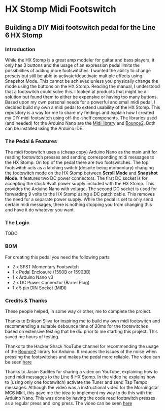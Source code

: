 # HX Stomp Midi Footswitch #

## Building a DIY Midi footswitch pedal for the Line 6 HX Stomp ##

### Introduction ###

While the HX Stomp is a great amp modeler for guitar and bass players, it only has 3 buttons and the usage of an expression pedal limits the possibilities of adding more footswitches. 
I wanted the ability to change presets but still be able to activate/deactivate multiple effects using Snapshot Mode. This cannot be achieved unless you physically change the mode using the buttons on the HX Stomp. Reading the manual, I understood that a footswitch could solve this. I looked at products that might be a solution but found them to either be expensive or having too many buttons. Based upon my own personal needs for a powerful and small midi pedal, I decided build my own a midi pedal to extend usability of the HX Stomp. This repository is a way for me to share my findings and explain how I created my DIY midi footswitch using off-the-shelf components. The libraries used (and needed) for the Arduino Nano are the [Midi library](https://github.com/FortySevenEffects/arduino_midi_library) and [Bounce2](https://github.com/thomasfredericks/Bounce2). Both can be installed using the Arduino IDE.

### The Pedal & Features ###

The midi footswitch uses a (cheap copy) Arduino Nano as the main unit for reading footswitch presses and sending corresponding midi messages to the HX Stomp. On top of the pedal there are two footswitches. The top footswitch acts as a latching switch (despite being momentary) changing the footswitch mode on the HX Stomp between **Scroll Mode** and **Snapshot Mode**.
It features two DC power connectors. The first DC socket is for accepting the stock 9volt power supply included with the HX Stomp. This provides the Arduino Nano with voltage. The second DC socket is used for forwarding 9 volts to the HX Stomp using a DC patch cable. This removes the need for a separate power supply.
While the pedal is set to only send certain midi messages, there is nothing stopping you from changing this and have it do whatever you want.

### The Logic ###

TODO



### BOM ###

For creating this pedal you need the following parts

* 2 x SPST Momentary Footswitch
* 1 x Pedal Enclosure (1590B or 1590BB)
* 1 x Arduino Nano v3
* 2 x DC Power Connector (Barrel Plug)
* 1 x 5 pin DIN Socket (MIDI)

### Credits & Thanks ###

These people helped, in some way or other, me to complete the project.

Thanks to Erikson Silva for inspiring me to build my own midi footswitch and recommending a suitable debounce time of 20ms for the footswitches based on extensive testing that he did prior to me starting this project. This saved me hours of testing.

Thanks to the Hacker Shack YouTube channel for recommending the usage of the [Bounce2](https://github.com/thomasfredericks/Bounce2) library for Arduino. It reduces the issues of the noise when pressing the footswitches and makes the pedal more reliable. The video can be seen [here](https://www.youtube.com/watch?v=M25I58I7BtI)

Thanks to Jason Sadites for sharing a video on YouTube, explaining how to send midi messages to the Line 6 HX Stomp. In the video he explains how to (using only one footswitch) activate the Tuner and send Tap Tempo messages. Although the video was a instructional video for the Morningstar MC6 MkII, this gave me the idea to implement my way to do this with the Arduino Nano. This was done by having the code read footswitch presses as a regular press and long press. The video can be seen [here](https://www.youtube.com/watch?v=en8YLGcwuPc)
